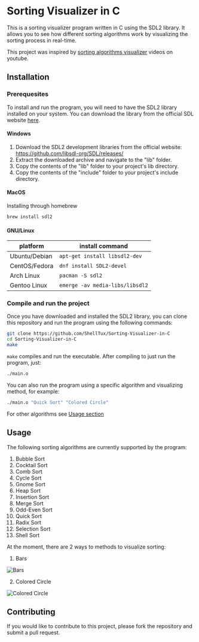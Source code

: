 # Sorting Visualizer in C

This is a sorting visualizer program written in C using the SDL2 library.
It allows you to see how different sorting algorithms work
by visualizing the sorting process in real-time.

This project was inspired by
[sorting algorithms visualizer](https://www.youtube.com/watch?v=kPRA0W1kECg)
videos on youtube.

## Installation

### Prerequesites

To install and run the program,
you will need to have the SDL2 library installed on your system.
You can download the library from the official SDL website [here](https://wiki.libsdl.org/SDL2/Installation).

#### Windows

1. Download the SDL2 development libraries from the official website: https://github.com/libsdl-org/SDL/releases/
2. Extract the downloaded archive and navigate to the "lib" folder.
3. Copy the contents of the "lib" folder to your project's lib directory.
4. Copy the contents of the "include" folder to your project's include directory.

#### MacOS

Installing through homebrew

```bash
brew install sdl2
```

#### GNU/Linux

platform | install command
--- | ---
Ubuntu/Debian | `apt-get install libsdl2-dev`
CentOS/Fedora | `dnf install SDL2-devel`
Arch Linux    | `pacman -S sdl2`
Gentoo Linux  | `emerge -av media-libs/libsdl2`

### Compile and run the project

Once you have downloaded and installed the SDL2 library,
you can clone this repository and run the program using the following commands:


```bash
git clone https://github.com/ShellTux/Sorting-Visualizer-in-C
cd Sorting-Visualizer-in-C
make
```

`make` compiles and run the executable.
After compiling to just run the program, just:

```bash
./main.o
```

You can also run the program using a specific algorithm and visualizing method,
for example:

```bash
./main.o "Quick Sort" "Colored Circle"
```

For other algorithms see [Usage section](#usage)

## Usage

The following sorting algorithms are currently supported by the program:

1. Bubble Sort
2. Cocktail Sort
3. Comb Sort
4. Cycle Sort
5. Gnome Sort
6. Heap Sort
7. Insertion Sort
8. Merge Sort
9. Odd-Even Sort
10. Quick Sort
11. Radix Sort
12. Selection Sort
13. Shell Sort

At the moment, there are 2 ways to methods to visualize sorting:

1. Bars

![Bars](images/sorting-bars.gif)

2. Colored Circle

![Colored Circle](images/sorting-colored-circle.gif)

## Contributing

If you would like to contribute to this project,
please fork the repository and submit a pull request.
